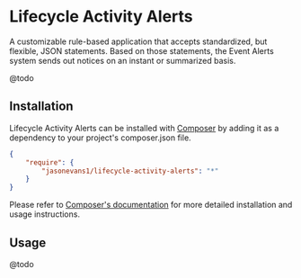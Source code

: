 # Lifecycle Activity Alerts

A customizable rule-based application that accepts standardized, but flexible, JSON statements. Based on those statements, the Event Alerts system sends out notices on an instant or summarized basis.

@todo

## Installation

Lifecycle Activity Alerts can be installed with [Composer](http://getcomposer.org)
by adding it as a dependency to your project's composer.json file.

```json
{
    "require": {
        "jasonevans1/lifecycle-activity-alerts": "*"
    }
}
```

Please refer to [Composer's documentation](https://github.com/composer/composer/blob/master/doc/00-intro.md#introduction)
for more detailed installation and usage instructions.

## Usage

@todo
